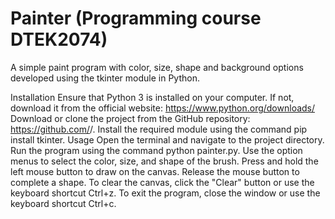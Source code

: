 # Painter (Programming course DTEK2074)

A simple paint program with color, size, shape and background options developed using the tkinter module in Python.

Installation
Ensure that Python 3 is installed on your computer. If not, download it from the official website: https://www.python.org/downloads/
Download or clone the project from the GitHub repository: https://github.com/<username>/<repository>.
Install the required module using the command pip install tkinter.
Usage
Open the terminal and navigate to the project directory.
Run the program using the command python painter.py.
Use the option menus to select the color, size, and shape of the brush.
Press and hold the left mouse button to draw on the canvas.
Release the mouse button to complete a shape.
To clear the canvas, click the "Clear" button or use the keyboard shortcut Ctrl+z.
To exit the program, close the window or use the keyboard shortcut Ctrl+c.
